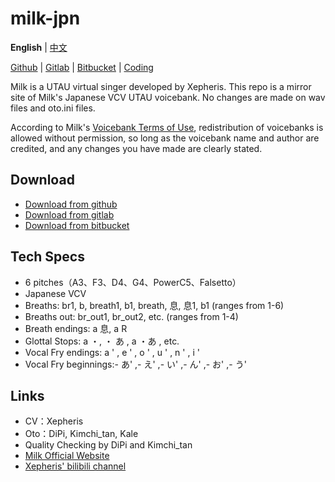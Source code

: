 # milk-jpn

**English** | [中文](README_zh.md)

[Github](https://github.com/oxygen-dioxide/milk-jpn) | 
[Gitlab](https://gitlab.com/oxygen-dioxide/milk-jpn) | 
[Bitbucket](https://bitbucket.org/oxygendioxide/milk-jpn/src/main/README_zh.md) | 
[Coding](https://oxygen-dioxide.coding.net/public/1/milk-jpn/git/files)

Milk is a UTAU virtual singer developed by Xepheris. This repo is a mirror site of Milk's Japanese VCV UTAU voicebank. No changes are made on wav files and oto.ini files.

According to Milk's [Voicebank Terms of Use](license.md), redistribution of voicebanks is allowed without permission, so long as the voicebank name and author are credited, and any changes you have made are clearly stated.

## Download
- [Download from github](https://github.com/oxygen-dioxide/milk-jpn/archive/refs/heads/main.zip)
- [Download from gitlab](https://gitlab.com/oxygen-dioxide/milk-jpn/-/archive/main/milk-jpn-main.zip)
- [Download from bitbucket](https://bitbucket.org/oxygendioxide/milk-jpn/get/main.zip)

## Tech Specs
- 6 pitches（A3、F3、D4、G4、PowerC5、Falsetto）
- Japanese VCV
- Breaths: br1, b, breath1, b1, breath, 息, 息1, b1 (ranges from 1-6)
- Breaths out: br_out1, br_out2, etc. (ranges from 1-4)
- Breath endings: a 息, a R
- Glottal Stops: a ・, ・ あ , a ・あ , etc.
- Vocal Fry endings: a ' , e ' , o ' , u ' , n ' , i '
- Vocal Fry beginnings:- あ' ,- え' ,- い' ,- ん' ,-  お' ,- う'

## Links
- CV：Xepheris
- Oto：DiPi, Kimchi_tan, Kale
- Quality Checking by DiPi and Kimchi_tan
- [Milk Official Website](https://xepheris.wixsite.com/milk)
- [Xepheris' bilibili channel](https://space.bilibili.com/618761702/dynamic)
